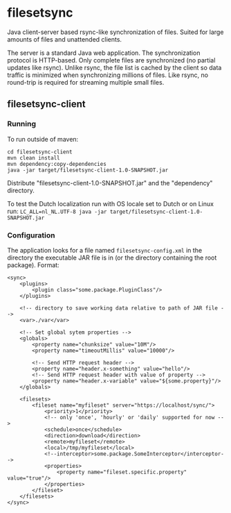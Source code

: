 filesetsync
===========

Java client-server based rsync-like synchronization of files. Suited for large amounts of files and unattended clients.

The server is a standard Java web application. The synchronization protocol is HTTP-based. Only complete files are synchronized (no partial updates like rsync). Unlike rsync, the file list is cached by the client so data traffic is minimized when synchronizing millions of files. Like rsync, no round-trip is required for streaming multiple small files.

## filesetsync-client

### Running
To run outside of maven:
```
cd filesetsync-client
mvn clean install
mvn dependency:copy-dependencies
java -jar target/filesetsync-client-1.0-SNAPSHOT.jar
```
Distribute "filesetsync-client-1.0-SNAPSHOT.jar" and the "dependency" directory.

To test the Dutch localization run with OS locale set to Dutch or on Linux run:
```LC_ALL=nl_NL.UTF-8 java -jar target/filesetsync-client-1.0-SNAPSHOT.jar```

### Configuration

The application looks for a file named ```filesetsync-config.xml``` in the directory the executable JAR file is in (or the directory containing the root package). Format:

```
<sync>
    <plugins>
        <plugin class="some.package.PluginClass"/>
    </plugins>

    <!-- directory to save working data relative to path of JAR file -->
    <var>./var</var>

    <!-- Set global sytem properties -->
    <globals>
        <property name="chunksize" value="10M"/>
        <property name="timeoutMillis" value="10000"/>
        
        <!-- Send HTTP request header -->
        <property name="header.x-something" value="hello"/>
        <!-- Send HTTP request header with value of property -->
        <property name="header.x-variable" value="${some.property}"/>
    </globals>
            
    <filesets>
        <fileset name="myfileset" server="https://localhost/sync/">
            <priority>1</priority>
            <!-- only 'once', 'hourly' or 'daily' supported for now -->
            <schedule>once</schedule>
            <direction>download</direction>
            <remote>myfileset</remote>
            <local>/tmp/myfileset</local>
            <!--interceptor>some.package.SomeInterceptor</interceptor-->
            <properties>
                <property name="fileset.specific.property" value="true"/>
            </properties>
        </fileset>
    </filesets>              
</sync>
```

